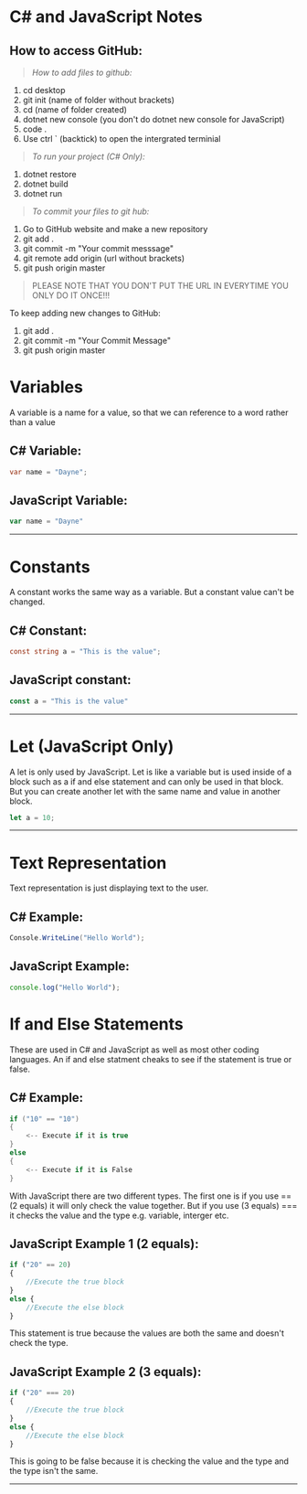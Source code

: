 # C# and JavaScript Notes

How to access GitHub:
---

>*How to add files to github:*
1. cd desktop
2. git init (name of folder without brackets)
3. cd (name of folder created)
4. dotnet new console (you don't do dotnet new console for JavaScript)
5. code .
6. Use ctrl ` (backtick) to open the intergrated terminial

>*To run your project (C# Only):*
1. dotnet restore
2. dotnet build
3. dotnet run

>*To commit your files to git hub:*
1. Go to GitHub website and make a new repository
2. git add .
3. git commit -m "Your commit messsage"
4. git remote add origin (url without brackets)
5. git push origin master

>PLEASE NOTE THAT YOU DON'T PUT THE URL IN EVERYTIME YOU ONLY DO IT ONCE!!!

To keep adding new changes to GitHub:
1. git add .
2. git commit -m "Your Commit Message"
3. git push origin master

# Variables
A variable is a name for a value, so that we can reference to a word rather than a value

C# Variable:
---
```C#
var name = "Dayne";
```
JavaScript Variable:
---
```js
var name = "Dayne"
```
---
# Constants
A constant works the same way as a variable. But a constant value can't be changed.

C# Constant:
---
```C#
const string a = "This is the value";
```
JavaScript constant:
---
```js
const a = "This is the value"
```
---
# Let (JavaScript Only)
A let is only used by JavaScript. Let is like a variable but is used inside of a block such as a if and else statement and can only be used in that block. But you can create another let with the same name and value in another block.

```js
let a = 10;
```
---
# Text Representation
Text representation is just displaying text to the user.

C# Example:
---
```C#
Console.WriteLine("Hello World");
```
JavaScript Example:
---
```js
console.log("Hello World");
```
# If and Else Statements
These are used in C# and JavaScript as well as most other coding languages. An if and else statment cheaks to see if the statement is true or false.

C# Example:
---
```C#
if ("10" == "10")
{
    <-- Execute if it is true
}
else
{
    <-- Execute if it is False
}
```
With JavaScript there are two different types. The first one is if you use == (2 equals) it will only check the value together. But if you use (3 equals) === it checks the value and the type e.g. variable, interger etc.

JavaScript Example 1 (2 equals):
---
```js
if ("20" == 20)
{
    //Execute the true block  
}
else {
    //Execute the else block
}
```
This statement is true because the values are both the same and doesn't check the type.

JavaScript Example 2 (3 equals):
---
```js
if ("20" === 20)
{
    //Execute the true block  
}
else {
    //Execute the else block
}
```
This is going to be false because it is checking the value and the type and the type isn't the same.

---